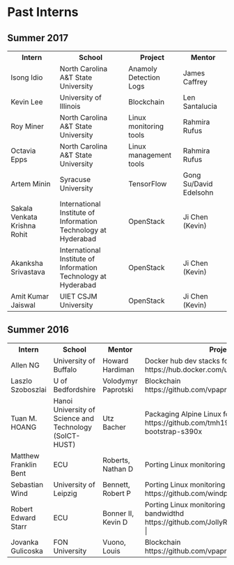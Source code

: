 # Past Interns

## Summer 2017

<table>
  <tr>
    <th>Intern</th>
    <th>School</th>
    <th>Project</th>
    <th>Mentor</th>
  </tr>
  <tr>
    <td>Isong Idio</td>
    <td>North Carolina A&T State University</td>
    <td>Anamoly Detection Logs</td>
    <td>James Caffrey</td>
    </tr>
    <tr>
      <td>Kevin Lee</td>
<td>University of Illinois</td>
<td>Blockchain</td>
<td>Len Santalucia</td>
</tr>
<tr>
  <td>Roy Miner</td>
<td>North Carolina A&T State University</td>
<td>Linux monitoring tools</td>
<td>Rahmira Rufus</td>
</tr>
<tr>
  <td>Octavia Epps</td>
<td>North Carolina A&T State University</td>
<td>Linux management tools</td>
<td>Rahmira Rufus</td>
</tr>
<tr>
  <td>Artem Minin</td>
<td>Syracuse University</td>
<td>TensorFlow</td>
<td>Gong Su/David Edelsohn</td>
</tr>
<tr>
  <td>Sakala Venkata Krishna Rohit</td>
<td>International Institute of Information Technology at Hyderabad</td>
<td>OpenStack</td>
<td>Ji Chen (Kevin)</td>
</tr>
<tr>
  <td>Akanksha Srivastava</td>
<td>International Institute of Information Technology at Hyderabad</td>
<td>OpenStack</td>
<td>Ji Chen (Kevin)</td>
</tr>
<tr>
  <td>Amit Kumar Jaiswal</td>
<td>UIET CSJM University</td>
<td>OpenStack</td>
<td>Ji Chen (Kevin)</td>
</tr>
</table>

## Summer 2016

<table>
  <tr>
    <th>Intern</th>
    <th>School</th>
    <th>Mentor</th>
    <th>Project</th>
  </tr>
  <tr>
    <td>Allen NG <allenng@buffalo.edu></td>
    <td>University of Buffalo</td>
    <td>Howard Hardiman <hvhardiman@gmail.com></td>
    <td>Docker hub dev stacks for s390 https://hub.docker.com/u/allenng/</td>
  </tr>
  <tr>
    <td>Laszlo Szoboszlai <szlaci83@gmail.com></td>
    <td>U of Bedfordshire</td>
    <td>Volodymyr Paprotski <vpaprots@ca.ibm.com></td>
    <td>Blockchain https://github.com/vpaprots/HumanityCoins</td>
    </tr>
    <tr>
      <td>Tuan M. HOANG <tmhoang@flatglobe.org></td>
<td>Hanoi University of Science and Technology (SoICT-HUST)</td>
<td>Utz Bacher <utz.bacher@de.ibm.com></td>
<td>Packaging Alpine Linux for s390x architecture https://github.com/tmh1999/alpine-bootstrap-s390x</td>
<td>
</tr>
<tr>
  <td>Matthew Franklin Bent <bentm15@students.ecu.edu></td>
<td>ECU</td>
<td>Roberts, Nathan D <Nathan.Roberts@ca.com></td>
<td>Porting Linux monitoring tools to Z</td>
<td>
</tr>
<tr>
  <td>Sebastian Wind <wind@studserv.uni-leipzig.de></td>
<td>University of Leipzig</td>
<td>Bennett, Robert P <Robert.Bennett@ca.com></td>
<td>Porting Linux monitoring tools to Z - nmonrrd https://github.com/windprak/omp-nmonrrd</td>
<td>
</tr>
<tr>
  <td>Robert Edward Starr <starrr07@students.ecu.edu></td>
<td>ECU</td>
<td>Bonner II, Kevin D <Kevin.BonnerII@ca.com></td>
<td>Porting Linux monitoring tools to Z - bandwidthd https://github.com/JollyRoger00X/Bandwidthd  |
</tr>
<tr>
  <td>Jovanka Gulicoska <jovanka.gulicoska@gmail.com></td>
<td>FON University</td>
<td>Vuono, Louis <Louis.Vuono@ca.com></td>
<td>Blockchain https://github.com/vpaprots/HumanityCoins</td>
</tr>
</table>
